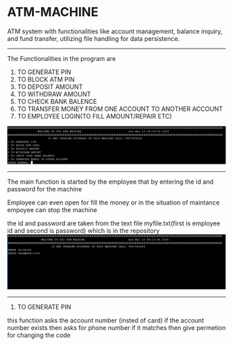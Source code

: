 # ATM-MACHINE
ATM system with functionalities like account management, balance inquiry, and fund transfer, utilizing file handling for data persistence.

<hr>

The Functionalities in the program are 
1) TO GENERATE PIN
2) TO BLOCK ATM PIN
3) TO DEPOSIT AMOUNT
4) TO WITHDRAW AMOUNT
5) TO CHECK BANK BALENCE
6) TO TRANSFER MONEY FROM ONE ACCOUNT TO ANOTHER ACCOUNT 
7) TO EMPLOYEE LOGIN(TO FILL AMOUNT/REPAIR ETC)
<img src="./images/img2.png">
<hr>

The main function is started by the employee that by entering the id and password for the machine 

Employee can even open for fill the money or in the situation of maintance empoyee can stop the machine 

the id and password are taken from the text file myfile.txt(first is employee id and second is password) which is in the repository
<img src="./images/img1.png">

<hr>

1) TO GENERATE PIN

this function asks the account number (insted of card) if the account number exists then asks for phone number if it matches then give permetion for changing the code




